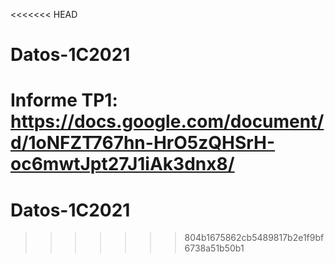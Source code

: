 <<<<<<< HEAD
# Datos-1C2021

Informe TP1:
https://docs.google.com/document/d/1oNFZT767hn-HrO5zQHSrH-oc6mwtJpt27J1iAk3dnx8/
=======
# Datos-1C2021
>>>>>>> 804b1675862cb5489817b2e1f9bf6738a51b50b1

